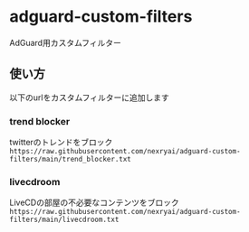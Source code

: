 # adguard-custom-filters
AdGuard用カスタムフィルター

## 使い方
以下のurlをカスタムフィルターに追加します

### trend blocker
twitterのトレンドをブロック <br>
`https://raw.githubusercontent.com/nexryai/adguard-custom-filters/main/trend_blocker.txt`

### livecdroom
LiveCDの部屋の不必要なコンテンツをブロック<br>
`https://raw.githubusercontent.com/nexryai/adguard-custom-filters/main/livecdroom.txt`
